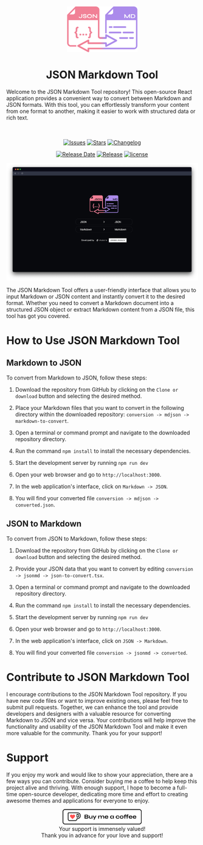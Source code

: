 <br>
<p align="center">
<img width="185" height="120" src="https://raw.githubusercontent.com/zaheralmajed/json-markdown-tool/main/public/logo.png" alt="json markdown tool logo">
</p>

<h1 align="center">
JSON Markdown Tool
</h1>
Welcome to the JSON Markdown Tool repository! This open-source React application provides a convenient way to convert between Markdown and JSON formats. With this tool, you can effortlessly transform your content from one format to another, making it easier to work with structured data or rich text.
<br><br><br>
<div  align="center">

[![Issues](https://img.shields.io/github/issues/zaheralmajed/json-markdown-tool?logo=gitbook&style=for-the-badge&labelColor=%2308090E&logoColor=%23fbfcfc&color=%23F18196&label=Issues)](https://github.com/zaheralmajed/json-markdown-tool/issues)
[![Stars](https://img.shields.io/github/stars/zaheralmajed/json-markdown-tool?logo=github&style=for-the-badge&labelColor=%2308090E&color=%23AB8BEB&label=Stars)](https://github.com/zaheralmajed/json-markdown-tool/stargazers)
[![Changelog](https://img.shields.io/badge/dynamic/json?url=https%3A%2F%2Fraw.githubusercontent.com%2Fzaheralmajed%2Fjson-markdown-tool%2Fmain%2Fpackage.json&query=version&style=for-the-badge&logo=github&logoColor=%23FBFCFC&label=changelog&labelColor=%2308090E&color=%23F1C981)](https://github.com/zaheralmajed/json-markdown-tool/blob/master/CHANGELOG.md)

</div>
<div  align="center">

[![Release Date](https://img.shields.io/badge/dynamic/json?url=https%3A%2F%2Fraw.githubusercontent.com%2Fzaheralmajed%2Fjson-markdown-tool%2Fmain%2Fpackage.json&query=releasedDate&style=for-the-badge&logo=github&logoColor=%23FBFCFC&label=release%20date&labelColor=%2308090E&color=%23F19A81)](https://github.com/zaheralmajed/json-markdown-tool/releases/tag/1.0.0)
[![Release](https://img.shields.io/badge/dynamic/json?url=https%3A%2F%2Fraw.githubusercontent.com%2Fzaheralmajed%2Fjson-markdown-tool%2Fmain%2Fpackage.json&query=%24.version&style=for-the-badge&logo=github&logoColor=%23FBFCFC&label=version&labelColor=%2308090E&color=%238BE3EB)](https://github.com/zaheralmajed/json-markdown-tool/releases/tag/1.0.0)
[![license](https://img.shields.io/badge/dynamic/json?url=https%3A%2F%2Fraw.githubusercontent.com%2Fzaheralmajed%2Fjson-markdown-tool%2Fmain%2Fpackage.json&query=license&style=for-the-badge&logo=github&logoColor=%23FBFCFC&label=license&labelColor=%2308090E&color=%23BCF181)](https://github.com/zaheralmajed/json-markdown-tool/blob/main/LICENSE)

</div>

<p align="center">
<img  src="https://raw.githubusercontent.com/zaheralmajed/json-markdown-tool/main/public/screenshot.png" alt="Screenshot">
</p>

The JSON Markdown Tool offers a user-friendly interface that allows you to input Markdown or JSON content and instantly convert it to the desired format. Whether you need to convert a Markdown document into a structured JSON object or extract Markdown content from a JSON file, this tool has got you covered.

# How to Use JSON Markdown Tool

## Markdown to JSON

To convert from Markdown to JSON, follow these steps:

1. Download the repository from GitHub by clicking on the `Clone or download` button and selecting the desired method.

2. Place your Markdown files that you want to convert in the following directory within the downloaded repository: `conversion -> mdjson -> markdown-to-convert`.

3. Open a terminal or command prompt and navigate to the downloaded repository directory.

4. Run the command `npm install` to install the necessary dependencies.

5. Start the development server by running `npm run dev`

6. Open your web browser and go to `http://localhost:3000`.

7. In the web application's interface, click on `Markdown -> JSON`.

8. You will find your converted file `conversion -> mdjson -> converted.json`.

## JSON to Markdown

To convert from JSON to Markdown, follow these steps:

1. Download the repository from GitHub by clicking on the `Clone or download` button and selecting the desired method.

2. Provide your JSON data that you want to convert by editing `conversion -> jsonmd -> json-to-convert.tsx`.

3. Open a terminal or command prompt and navigate to the downloaded repository directory.

4. Run the command `npm install` to install the necessary dependencies.

5. Start the development server by running `npm run dev`

6. Open your web browser and go to `http://localhost:3000`.

7. In the web application's interface, click on `JSON -> Markdown`.

8. You will find your converted file `conversion -> jsonmd -> converted`.

# Contribute to JSON Markdown Tool

I encourage contributions to the JSON Markdown Tool repository. If you have new code files or want to improve existing ones, please feel free to submit pull requests. Together, we can enhance the tool and provide developers and designers with a valuable resource for converting Markdown to JSON and vice versa. Your contributions will help improve the functionality and usability of the JSON Markdown Tool and make it even more valuable for the community. Thank you for your support!

# Support

If you enjoy my work and would like to show your appreciation, there are a few ways you can contribute.
Consider buying me a coffee to help keep this project alive and thriving. With enough support, I hope to become a full-time open-source developer, dedicating more time and effort to creating awesome themes and applications for everyone to enjoy.

<p align="center">
<a href='https://ko-fi.com/B0B0RB60R' target='_blank'><img height='40' style='border:0px;height:40px;' src='public/donate.png' border='0' alt='Buy Me a Coffee at ko-fi.com' /></a>
<br>
Your support is immensely valued!<br>
Thank you in advance for your love and support!

</p>
